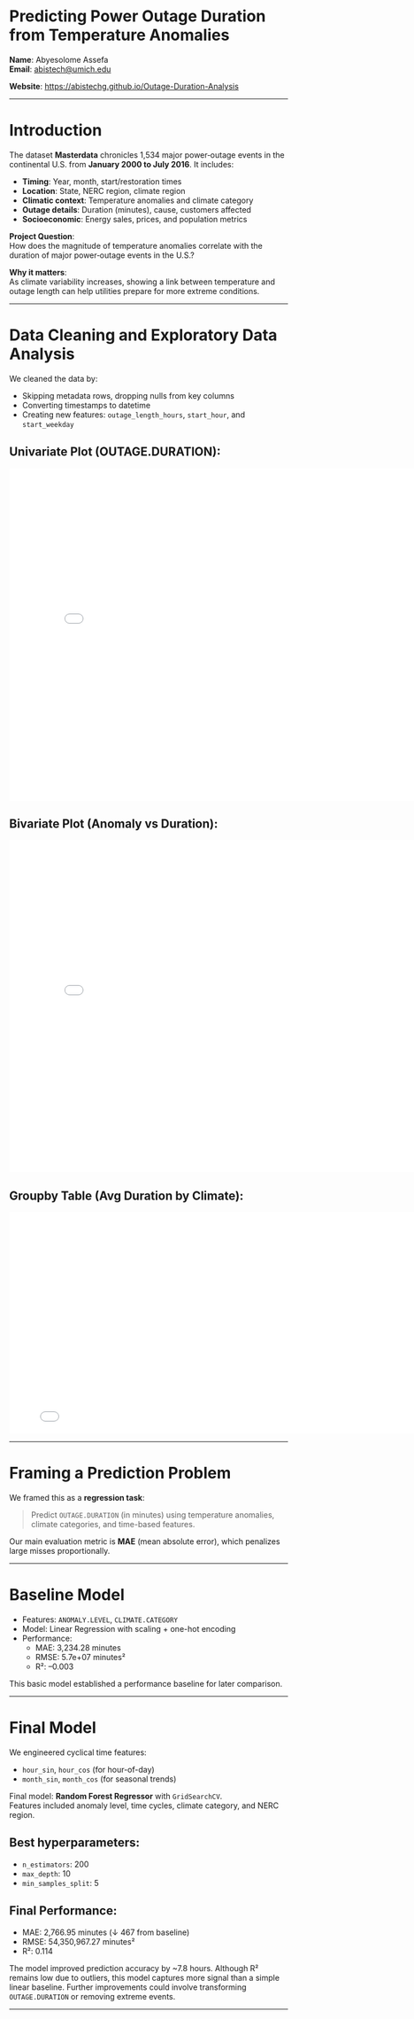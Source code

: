# Predicting Power Outage Duration from Temperature Anomalies

**Name**: Abyesolome Assefa  
**Email**: abistech@umich.edu 

**Website**: https://abistechg.github.io/Outage-Duration-Analysis

---

# Introduction

The dataset **Masterdata** chronicles 1,534 major power‐outage events in the continental U.S. from **January 2000 to July 2016**. It includes:

- **Timing**: Year, month, start/restoration times  
- **Location**: State, NERC region, climate region  
- **Climatic context**: Temperature anomalies and climate category  
- **Outage details**: Duration (minutes), cause, customers affected  
- **Socioeconomic**: Energy sales, prices, and population metrics  

**Project Question**:  
How does the magnitude of temperature anomalies correlate with the duration of major power‐outage events in the U.S.?

**Why it matters**:  
As climate variability increases, showing a link between temperature and outage length can help utilities prepare for more extreme conditions.

---

# Data Cleaning and Exploratory Data Analysis

We cleaned the data by:
- Skipping metadata rows, dropping nulls from key columns
- Converting timestamps to datetime
- Creating new features: `outage_length_hours`, `start_hour`, and `start_weekday`

## Univariate Plot (OUTAGE.DURATION):
<iframe src="assets/univariate_plot.html" width="800" height="600" frameborder="0"></iframe>

## Bivariate Plot (Anomaly vs Duration):
<iframe src="assets/bivariate_plot.html" width="800" height="600" frameborder="0"></iframe>

## Groupby Table (Avg Duration by Climate):
<iframe src="assets/groupby_table.html" width="800" height="400" frameborder="0"></iframe>

---

# Framing a Prediction Problem

We framed this as a **regression task**:  
> Predict `OUTAGE.DURATION` (in minutes) using temperature anomalies, climate categories, and time-based features.

Our main evaluation metric is **MAE** (mean absolute error), which penalizes large misses proportionally.

---

# Baseline Model

- Features: `ANOMALY.LEVEL`, `CLIMATE.CATEGORY`
- Model: Linear Regression with scaling + one-hot encoding
- Performance:
  - MAE: 3,234.28 minutes
  - RMSE: 5.7e+07 minutes²
  - R²: –0.003

This basic model established a performance baseline for later comparison.

---

# Final Model

We engineered cyclical time features:

- `hour_sin`, `hour_cos` (for hour-of-day)
- `month_sin`, `month_cos` (for seasonal trends)

Final model: **Random Forest Regressor** with `GridSearchCV`.  
Features included anomaly level, time cycles, climate category, and NERC region.

## Best hyperparameters:
- `n_estimators`: 200
- `max_depth`: 10
- `min_samples_split`: 5

## Final Performance:
- MAE: 2,766.95 minutes (↓ 467 from baseline)
- RMSE: 54,350,967.27 minutes²
- R²: 0.114

The model improved prediction accuracy by ~7.8 hours. Although R² remains low due to outliers, this model captures more signal than a simple linear baseline. Further improvements could involve transforming `OUTAGE.DURATION` or removing extreme events.

---

